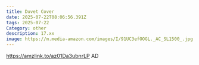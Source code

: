 ```yaml
---
title: Duvet Cover
date: 2025-07-22T08:06:56.391Z
tags: 2025-07-22
Category: other
description: 17.xx
image: https://m.media-amazon.com/images/I/91UC3efOOGL._AC_SL1500_.jpg
---
```

https://amzlink.to/az01Da3ubnrLP
AD